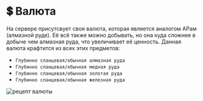 # 💲 Валюта

На сервере присутсвует своя валюта, которая является аналогом АРам (алмазной руде). Её всё также можно добывать, но она куда сложнее в добыче чем алмазная руда, что увеличивает её ценность. Данная валюта крафтится из всех этих предметов: 

- `Глубинно сланцевая/обычная алмазная руда`
- `Глубинно сланцевая/обычная медная руда`
- `Глубинно сланцевая/обычная золотая руда`
- `Глубинно сланцевая/обычная железная руда`

![рецепт валюты](https://2376298745-files.gitbook.io/~/files/v0/b/gitbook-x-prod.appspot.com/o/spaces%2FiafV1IVuYhXRQw30ttj9%2Fuploads%2F4CBsFcDrZNs52DybjucL%2F%D0%91%D0%B5%D0%B7%D1%8B%D0%BC%D1%8F%D0%BD%D0%BD%D1%8B%D0%B9.png?alt=media&token=fb6257ea-fefb-4bd6-b992-d8f574ae9e04)
